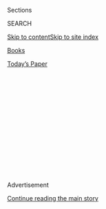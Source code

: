 <div id="app">

<div>

<div>

<div>

<div class="NYTAppHideMasthead css-1q2w90k e1suatyy0">

<div class="section css-ui9rw0 e1suatyy2">

<div class="css-eph4ug er09x8g0">

<div class="css-6n7j50">

</div>

<span class="css-1dv1kvn">Sections</span>

<div class="css-10488qs">

<span class="css-1dv1kvn">SEARCH</span>

</div>

[Skip to content](#site-content)[Skip to site
index](#site-index)

</div>

<div id="masthead-section-label" class="css-1wr3we4 eaxe0e00">

[Books](https://www.nytimes3xbfgragh.onion/section/books)

</div>

<div class="css-10698na e1huz5gh0">

</div>

</div>

<div id="masthead-bar-one" class="section hasLinks css-15hmgas e1csuq9d3">

<div class="css-uqyvli e1csuq9d0">

</div>

<div class="css-1uqjmks e1csuq9d1">

</div>

<div class="css-9e9ivx">

[](https://myaccount.nytimes3xbfgragh.onion/auth/login?response_type=cookie&client_id=vi)

</div>

<div class="css-1bvtpon e1csuq9d2">

[Today’s
Paper](https://www.nytimes3xbfgragh.onion/section/todayspaper)

</div>

</div>

</div>

</div>

<div data-aria-hidden="false">

<div id="site-content" data-role="main">

<div>

<div class="css-1aor85t" style="opacity:0.000000001;z-index:-1;visibility:hidden">

<div class="css-1hqnpie">

<div class="css-epjblv">

<span class="css-17xtcya">[Books](/section/books)</span><span class="css-x15j1o">|</span><span class="css-fwqvlz">Discussion
Questions for ‘What it Means When a Man Falls From the
Sky’</span>

</div>

<div class="css-k008qs">

<div class="css-1iwv8en">

<span class="css-18z7m18"></span>

<div>

</div>

</div>

<span class="css-1n6z4y">https://nyti.ms/2NZeJZo</span>

<div class="css-1705lsu">

<div class="css-4xjgmj">

<div class="css-4skfbu" data-role="toolbar" data-aria-label="Social Media Share buttons, Save button, and Comments Panel with current comment count" data-testid="share-tools">

  - 
  - 
  - 
  - 
    
    <div class="css-6n7j50">
    
    </div>

  - 

</div>

</div>

</div>

</div>

</div>

</div>

<div id="NYT_TOP_BANNER_REGION" class="css-13pd83m">

</div>

<div id="top-wrapper" class="css-1sy8kpn">

<div id="top-slug" class="css-l9onyx">

Advertisement

</div>

[Continue reading the main
story](#after-top)

<div class="ad top-wrapper" style="text-align:center;height:100%;display:block;min-height:250px">

<div id="top" class="place-ad" data-position="top" data-size-key="top">

</div>

</div>

<div id="after-top">

</div>

</div>

<div id="sponsor-wrapper" class="css-1hyfx7x">

<div id="sponsor-slug" class="css-19vbshk">

Supported by

</div>

[Continue reading the main
story](#after-sponsor)

<div id="sponsor" class="ad sponsor-wrapper" style="text-align:center;height:100%;display:block">

</div>

<div id="after-sponsor">

</div>

</div>

Now Read
This

<div class="css-1vkm6nb ehdk2mb0">

# Discussion Questions for ‘What it Means When a Man Falls From the Sky’

</div>

<div class="css-79elbk" data-testid="photoviewer-wrapper">

<div class="css-z3e15g" data-testid="photoviewer-wrapper-hidden">

</div>

<div class="css-1a48zt4 ehw59r15" data-testid="photoviewer-children">

![](https://static01.graylady3jvrrxbe.onion/images/2018/08/01/books/01Arimah-book-cover/01Arimah-book-cover-articleLarge.jpg?quality=75&auto=webp&disable=upscale)

</div>

</div>

<div class="css-xt80pu e12qa4dv0">

<div class="css-1w184yk e1m0lo4l0">

Aug. 1,
2018

<div class="css-4xjgmj">

<div class="css-d8bdto" data-role="toolbar" data-aria-label="Social Media Share buttons, Save button, and Comments Panel with current comment count" data-testid="share-tools">

  - 
  - 
  - 
  - 
    
    <div class="css-6n7j50">
    
    </div>

  - 

</div>

</div>

</div>

</div>

<div class="section meteredContent css-1r7ky0e" name="articleBody" itemprop="articleBody">

<div class="css-1fanzo5 StoryBodyCompanionColumn">

<div class="css-53u6y8">

*Our August pick for the PBS NewsHour-New York Times book club, “Now
Read This,” is Lesley Nneka Arimah’s debut short story collection “What
it Means When a Man Falls From the Sky.” Become a member of the book
club by joining our* [*Facebook
group*](https://www.facebookcorewwwi.onion/groups/NowReadThisBookClub)*,
or by signing up to our*
[*newsletter*](https://pbs.us1.list-manage.com/subscribe?u=8aa1c620fd96b27384151c36e&id=2fe6581b35)*.
Learn more about the book club*
[*here*](https://www.pbs.org/newshour/arts/what-is-now-read-this)*.*

Below are questions to help guide your discussions as you read the book
over the next month. You can also submit your own questions for Nneka
Arimah on our [Facebook
page](https://www.facebookcorewwwi.onion/groups/NowReadThisBookClub),
which she will answer on the NewsHour broadcast at the end of the
month.

<div class="css-79elbk" data-testid="photoviewer-wrapper">

<div class="css-z3e15g" data-testid="photoviewer-wrapper-hidden">

</div>

<div class="css-1a48zt4 ehw59r15" data-testid="photoviewer-children">

<div class="css-zgakxe erfvjey0">

<span class="css-1ly73wi e1tej78p0">Image</span>

<div class="css-zjzyr8">

<div data-testid="lazyimage-container" style="height:257.77777777777777px">

</div>

</div>

</div>

<span class="css-16f3y1r e13ogyst0" data-aria-hidden="true">Lesley Nneka
Arimah, the author of “What It Means When A Man Falls From The
Sky.”</span><span class="css-cnj6d5 e1z0qqy90" itemprop="copyrightHolder"><span class="css-1ly73wi e1tej78p0">Credit...</span><span>Emily
Baxter</span></span>

</div>

</div>

1\. The first story in the collection, “The Future Looks Good,” begins
and ends with the same statement, that Ezinma does not see what’s coming
behind her. How does this statement both propel the action in the story
and reveal the characters’ history?

</div>

</div>

<div class="css-1fanzo5 StoryBodyCompanionColumn">

<div class="css-53u6y8">

2\. In “War Stories,” does the girl’s father’s war stories parallel her
own violence at school? If so, how? What is it he wants her to learn?

3\. In “Wild,” Ada and her cousin Chinyere initially greet one another
with skepticism but ultimately find a common bond. What is it that
brings them together?

4\. The story “Light” begins and ends with a father describing the spark
in girls that he sees the “wolves of the world” extinguish. What is it
he’s talking about? Who takes that spark away?

5\. In “Wild,” “Light,” and other stories in this collection the
relationships between the mothers and daughters are fraught. What is it
the mothers want from their daughters? What role does propriety and
rebellion play?

6\. Has the girl’s mother really returned from the dead in “Second
Chances”? What is the significance of the photograph?

</div>

</div>

<div class="css-1fanzo5 StoryBodyCompanionColumn">

<div class="css-53u6y8">

7\. In what genre would you put these stories: magical realism, sci-fi,
fairytale, folktale, something else?

8\. Why do you think Nneka Arimah chose to write “Windfalls,” about a
mother who feigns injuries to get money, in the second person?

9\. “Who Will Greet You At Home” tells the story of a woman who weaves a
baby out of yarn. Do you see echoes of other fairy tales you’ve read? Or
other fantastical stories?

10\. How does class play a role in the story “Buchi’s Girls”? How does
it divide families?

11\. In the title story, “What It Means When A Man Falls From The Sky,”
society has supposedly figured out “the equation of a person.” But at
the end, the main character Nneoma, a so-called “grief worker,” finds
the math too vast to calculate. What is Nneka Arimah trying to tell us
in this story?

12\. In “Glory,” we believe the title character has all the bad luck
until we meet Thomas’ mom, and Thomas gives her the ring. What decision
do you think she makes in the end? What does this moment say about
womanhood and marriage?

13\. “What Is a Volcano” reads like a straight folk tale and
“Redemption” like gritty realism. Do you enjoy how this collection
shifts from one genre to the next?

14\. The book’s last paragraph seems to be a kind of thesis statement
for Nneka Arimah, who writes that “girls with fire in their bellies will
be forced to drink from a well of correction till the flames die out.”
But then the main character in the story refuses to be corrected. Why?

</div>

</div>

<div class="css-1fanzo5 StoryBodyCompanionColumn">

<div class="css-53u6y8">

15\. What themes resonated most for you in these stories? Nneka Arimah’s
explorations of family and home? Race and class? Or womanhood and
mother-daughter relationships?

16\. From the legacy of the Biafran War to the contemporary party scene
in Lagos, we get many glimpses into Nigeria in this collection. What did
you learn about the country’s past, present and even imagined future?

</div>

</div>

</div>

<div>

</div>

<div>

</div>

<div>

</div>

<div>

<div id="bottom-wrapper" class="css-1ede5it">

<div id="bottom-slug" class="css-l9onyx">

Advertisement

</div>

[Continue reading the main
story](#after-bottom)

<div id="bottom" class="ad bottom-wrapper" style="text-align:center;height:100%;display:block;min-height:90px">

</div>

<div id="after-bottom">

</div>

</div>

</div>

</div>

</div>

## Site Index

<div>

</div>

## Site Information Navigation

  - [© <span>2020</span> <span>The New York Times
    Company</span>](https://help.nytimes3xbfgragh.onion/hc/en-us/articles/115014792127-Copyright-notice)

<!-- end list -->

  - [NYTCo](https://www.nytco.com/)
  - [Contact
    Us](https://help.nytimes3xbfgragh.onion/hc/en-us/articles/115015385887-Contact-Us)
  - [Work with us](https://www.nytco.com/careers/)
  - [Advertise](https://nytmediakit.com/)
  - [T Brand Studio](http://www.tbrandstudio.com/)
  - [Your Ad
    Choices](https://www.nytimes3xbfgragh.onion/privacy/cookie-policy#how-do-i-manage-trackers)
  - [Privacy](https://www.nytimes3xbfgragh.onion/privacy)
  - [Terms of
    Service](https://help.nytimes3xbfgragh.onion/hc/en-us/articles/115014893428-Terms-of-service)
  - [Terms of
    Sale](https://help.nytimes3xbfgragh.onion/hc/en-us/articles/115014893968-Terms-of-sale)
  - [Site
    Map](https://spiderbites.nytimes3xbfgragh.onion)
  - [Help](https://help.nytimes3xbfgragh.onion/hc/en-us)
  - [Subscriptions](https://www.nytimes3xbfgragh.onion/subscription?campaignId=37WXW)

</div>

</div>

</div>

</div>
